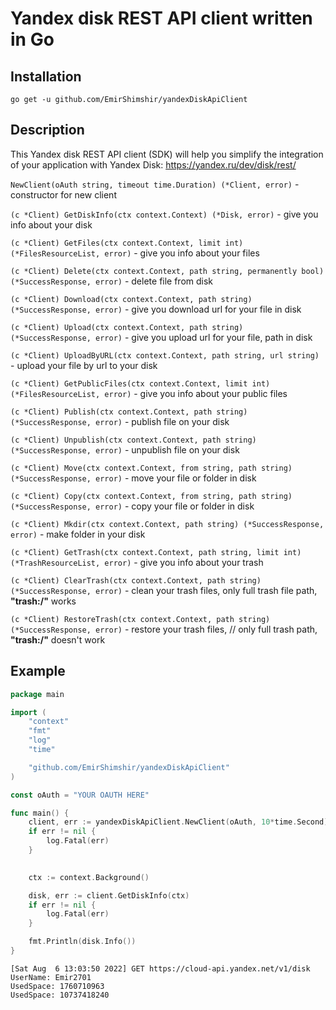 # Yandex disk REST API client written in Go

## Installation

```
go get -u github.com/EmirShimshir/yandexDiskApiClient
```

## Description
This Yandex disk REST API client (SDK) will help you simplify the integration of your application with Yandex Disk: https://yandex.ru/dev/disk/rest/

```NewClient(oAuth string, timeout time.Duration) (*Client, error)``` - constructor for new client

```(c *Client) GetDiskInfo(ctx context.Context) (*Disk, error)``` - give you info about your disk

```(c *Client) GetFiles(ctx context.Context, limit int) (*FilesResourceList, error)``` - give you info about your files

```(c *Client) Delete(ctx context.Context, path string, permanently bool) (*SuccessResponse, error)``` - delete file from disk

```(c *Client) Download(ctx context.Context, path string) (*SuccessResponse, error)``` - give you download url for your file in disk

```(c *Client) Upload(ctx context.Context, path string) (*SuccessResponse, error)``` - give you upload url for your file, path in disk

```(c *Client) UploadByURL(ctx context.Context, path string, url string)``` - upload your file by url to your disk

```(c *Client) GetPublicFiles(ctx context.Context, limit int) (*FilesResourceList, error)``` - give you info about your public files

```(c *Client) Publish(ctx context.Context, path string) (*SuccessResponse, error)``` - publish file on your disk

```(c *Client) Unpublish(ctx context.Context, path string) (*SuccessResponse, error)``` - unpublish file on your disk

```(c *Client) Move(ctx context.Context, from string, path string) (*SuccessResponse, error)``` - move your file or folder in disk

```(c *Client) Copy(ctx context.Context, from string, path string) (*SuccessResponse, error)``` - copy your file or folder in disk

```(c *Client) Mkdir(ctx context.Context, path string) (*SuccessResponse, error)``` - make folder in your disk

```(c *Client) GetTrash(ctx context.Context, path string, limit int) (*TrashResourceList, error)``` - give you info about your trash

```(c *Client) ClearTrash(ctx context.Context, path string) (*SuccessResponse, error)``` - clean your trash files, only full trash file path, __"trash:/"__ works

```(c *Client) RestoreTrash(ctx context.Context, path string) (*SuccessResponse, error)``` - restore your trash files, // only full trash path, __"trash:/"__ doesn't work
## Example

```go
package main

import (
	"context"
	"fmt"
	"log"
	"time"

	"github.com/EmirShimshir/yandexDiskApiClient"
)

const oAuth = "YOUR OAUTH HERE"

func main() {
	client, err := yandexDiskApiClient.NewClient(oAuth, 10*time.Second)
	if err != nil {
		log.Fatal(err)
	}
	

	ctx := context.Background()

	disk, err := client.GetDiskInfo(ctx)
	if err != nil {
		log.Fatal(err)
	}

	fmt.Println(disk.Info())
}

```

```
[Sat Aug  6 13:03:50 2022] GET https://cloud-api.yandex.net/v1/disk
UserName: Emir2701
UsedSpace: 1760710963
UsedSpace: 10737418240

```
